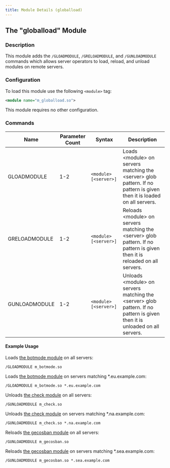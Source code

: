 ```yaml
---
title: Module Details (globalload)
---
```


## The "globalload" Module

### Description

This module adds the `/GLOADMODULE`, `/GRELOADMODULE`, and `/GUNLOADMODULE` commands which allows server operators to load, reload, and unload modules on remote servers.

### Configuration

To load this module use the following `<module>` tag:

```xml
<module name="m_globalload.so">
```

This module requires no other configuration.

### Commands

Name          | Parameter Count | Syntax                | Description
------------- | --------------- | --------------------- | -----------
GLOADMODULE   | 1-2             | `<module> [<server>]` | Loads &lt;module&gt; on servers matching the  &lt;server&gt; glob pattern. If no pattern is given then it is loaded on all servers.
GRELOADMODULE | 1-2             | `<module> [<server>]` | Reloads &lt;module&gt; on servers matching the &lt;server&gt; glob pattern. If no pattern is given then it is reloaded on all servers.
GUNLOADMODULE | 1-2             | `<module> [<server>]` | Unloads &lt;module&gt; on servers matching the &lt;server&gt; glob pattern. If no pattern is given then it is unloaded on all servers.

#### Example Usage

Loads [the botmode module](/2/modules/botmode) on all servers:

```plaintext
/GLOADMODULE m_botmode.so
```

Loads [the botmode module](/2/modules/botmode) on servers matching \*.eu.example.com:

```plaintext
/GLOADMODULE m_botmode.so *.eu.example.com
```

Unloads [the check module](/2/modules/check) on all servers:

```plaintext
/GUNLOADMODULE m_check.so
```

Unloads [the check module](/2/modules/check) on servers matching \*.na.example.com:

```plaintext
/GUNLOADMODULE m_check.so *.na.example.com
```

Reloads [the gecosban module](/2/modules/gecosban) on all servers:

```plaintext
/GUNLOADMODULE m_gecosban.so
```

Reloads [the gecosban module](/2/modules/gecosban) on servers matching \*.sea.example.com:

```plaintext
/GUNLOADMODULE m_gecosban.so *.sea.example.com
```
